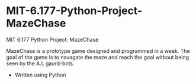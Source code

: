 # MIT-6.177-Python-Project-MazeChase
MIT 6.177 Python Project: MazeChase

MazeChase is a prototype game designed and programmed in a week. The goal of the game is to navagate the maze and reach the goal without being seen by the A.I. gaurd-bots.

- Written using Python
